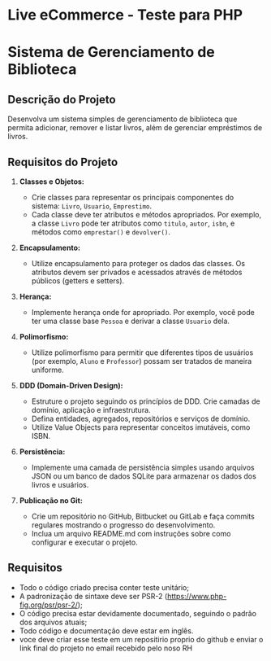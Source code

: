 # Live eCommerce - Teste para PHP

# Sistema de Gerenciamento de Biblioteca

## Descrição do Projeto
Desenvolva um sistema simples de gerenciamento de biblioteca que permita adicionar, remover e listar livros, além de gerenciar empréstimos de livros.

## Requisitos do Projeto
1. **Classes e Objetos:**
   - Crie classes para representar os principais componentes do sistema: `Livro`, `Usuario`, `Emprestimo`.
   - Cada classe deve ter atributos e métodos apropriados. Por exemplo, a classe `Livro` pode ter atributos como `titulo`, `autor`, `isbn`, e métodos como `emprestar()` e `devolver()`.

2. **Encapsulamento:**
   - Utilize encapsulamento para proteger os dados das classes. Os atributos devem ser privados e acessados através de métodos públicos (getters e setters).

3. **Herança:**
   - Implemente herança onde for apropriado. Por exemplo, você pode ter uma classe base `Pessoa` e derivar a classe `Usuario` dela.

4. **Polimorfismo:**
   - Utilize polimorfismo para permitir que diferentes tipos de usuários (por exemplo, `Aluno` e `Professor`) possam ser tratados de maneira uniforme.

5. **DDD (Domain-Driven Design):**
   - Estruture o projeto seguindo os princípios de DDD. Crie camadas de domínio, aplicação e infraestrutura.
   - Defina entidades, agregados, repositórios e serviços de domínio.
   - Utilize Value Objects para representar conceitos imutáveis, como ISBN.

6. **Persistência:**
   - Implemente uma camada de persistência simples usando arquivos JSON ou um banco de dados SQLite para armazenar os dados dos livros e usuários.

7. **Publicação no Git:**
   - Crie um repositório no GitHub, Bitbucket ou GitLab e faça commits regulares mostrando o progresso do desenvolvimento.
   - Inclua um arquivo README.md com instruções sobre como configurar e executar o projeto.

## Requisitos

- Todo o código criado precisa conter teste unitário;
- A padronização de sintaxe deve ser PSR-2 (https://www.php-fig.org/psr/psr-2/);
- O código precisa estar devidamente documentado, seguindo o padrão dos arquivos atuais;
- Todo código e documentação deve estar em inglês.
- voce deve criar esse teste em um repositirio proprio do github e enviar o link final do projeto no email recebido pelo noso RH

